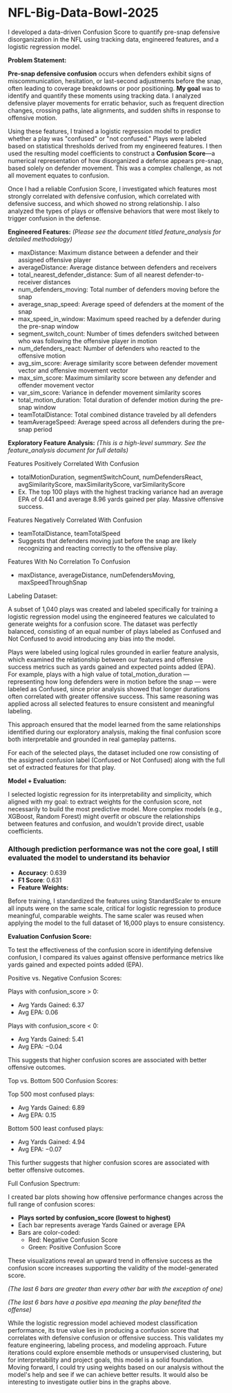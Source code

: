 # NFL-Big-Data-Bowl-2025
I developed a data-driven Confusion Score to quantify pre-snap defensive disorganization in the NFL using tracking data, engineered features, and a logistic regression model.

**Problem Statement:**

**Pre-snap defensive confusion** occurs when defenders exhibit signs of miscommunication, hesitation, or last-second adjustments before the snap, often leading to coverage breakdowns or poor positioning. **My goal** was to identify and quantify these moments using tracking data. I analyzed defensive player movements for erratic behavior, such as frequent direction changes, crossing paths, late alignments, and sudden shifts in response to offensive motion.

Using these features, I trained a logistic regression model to predict whether a play was "confused" or "not confused." Plays were labeled based on statistical thresholds derived from my engineered features. I then used the resulting model coefficients to construct a **Confusion Score**—a numerical representation of how disorganized a defense appears pre-snap, based solely on defender movement. This was a complex challenge, as not all movement equates to confusion.

Once I had a reliable Confusion Score, I investigated which features most strongly correlated with defensive confusion, which correlated with defensive success, and which showed no strong relationship. I also analyzed the types of plays or offensive behaviors that were most likely to trigger confusion in the defense.

**Engineered Features:** _(Please see the document titled feature_analysis for detailed methodology)_

- maxDistance: Maximum distance between a defender and their assigned offensive player
- averageDistance: Average distance between defenders and receivers
- total_nearest_defender_distance: Sum of all nearest defender-to-receiver distances
- num_defenders_moving: Total number of defenders moving before the snap
- average_snap_speed: Average speed of defenders at the moment of the snap
- max_speed_in_window: Maximum speed reached by a defender during the pre-snap window
- segment_switch_count: Number of times defenders switched between who was following the offensive player in motion
- num_defenders_react: Number of defenders who reacted to the offensive motion
- avg_sim_score: Average similarity score between defender movement vector and offensive movement vector
- max_sim_score: Maximum similarity score between any defender and offender movement vector
- var_sim_score: Variance in defender movement similarity scores
- total_motion_duration: Total duration of defender motion during the pre-snap window
- teamTotalDistance: Total combined distance traveled by all defenders
- teamAverageSpeed: Average speed across all defenders during the pre-snap period

**Exploratory Feature Analysis:** _(This is a high-level summary. See the feature_analysis document for full details)_

Features Positively Correlated With Confusion

- totalMotionDuration, segmentSwitchCount, numDefendersReact, avgSimilarityScore, maxSimilarityScore, varSimilarityScore
- Ex. The top 100 plays with the highest tracking variance had an average EPA of 0.441 and average 8.96 yards gained per play. Massive offensive success.

Features Negatively Correlated With Confusion

- teamTotalDistance, teamTotalSpeed
- Suggests that defenders moving just before the snap are likely recognizing and reacting correctly to the offensive play.

Features With No Correlation To Confusion

- maxDistance, averageDistance, numDefendersMoving, maxSpeedThroughSnap

Labeling Dataset:

A subset of 1,040 plays was created and labeled specifically for training a logistic regression model using the engineered features we calculated to generate weights for a confusion score. The dataset was perfectly balanced, consisting of an equal number of plays labeled as Confused and Not Confused to avoid introducing any bias into the model.

Plays were labeled using logical rules grounded in earlier feature analysis, which examined the relationship between our features and offensive success metrics such as yards gained and expected points added (EPA). For example, plays with a high value of total_motion_duration — representing how long defenders were in motion before the snap — were labeled as Confused, since prior analysis showed that longer durations often correlated with greater offensive success. This same reasoning was applied across all selected features to ensure consistent and meaningful labeling.

This approach ensured that the model learned from the same relationships identified during our exploratory analysis, making the final confusion score both interpretable and grounded in real gameplay patterns.

For each of the selected plays, the dataset included one row consisting of the assigned confusion label (Confused or Not Confused) along with the full set of extracted features for that play.

**Model + Evaluation:**

I selected logistic regression for its interpretability and simplicity, which aligned with my goal: to extract weights for the confusion score, not necessarily to build the most predictive model. More complex models (e.g., XGBoost, Random Forest) might overfit or obscure the relationships between features and confusion, and wouldn't provide direct, usable coefficients.

### Although prediction performance was not the core goal, I still evaluated the model to understand its behavior

- **Accuracy**: 0.639
- **F1 Score**: 0.631
- **Feature Weights:**

Before training, I standardized the features using StandardScaler to ensure all inputs were on the same scale, critical for logistic regression to produce meaningful, comparable weights. The same scaler was reused when applying the model to the full dataset of 16,000 plays to ensure consistency.

**Evaluation Confusion Score:**

To test the effectiveness of the confusion score in identifying defensive confusion, I compared its values against offensive performance metrics like yards gained and expected points added (EPA).

Positive vs. Negative Confusion Scores:

Plays with confusion_score > 0:

- Avg Yards Gained: 6.37
- Avg EPA: 0.06

Plays with confusion_score < 0:

- Avg Yards Gained: 5.41
- Avg EPA: −0.04

This suggests that higher confusion scores are associated with better offensive outcomes.

Top vs. Bottom 500 Confusion Scores:

Top 500 most confused plays:

- Avg Yards Gained: 6.89
- Avg EPA: 0.15

Bottom 500 least confused plays:

- Avg Yards Gained: 4.94
- Avg EPA: −0.07

This further suggests that higher confusion scores are associated with better offensive outcomes.

Full Confusion Spectrum:

I created bar plots showing how offensive performance changes across the full range of confusion scores:

- **Plays sorted by confusion_score (lowest to highest)**
- Each bar represents average Yards Gained or average EPA
- Bars are color-coded:
  - Red: Negative Confusion Score
  - Green: Positive Confusion Score

These visualizations reveal an upward trend in offensive success as the confusion score increases supporting the validity of the model-generated score.

_(The last 6 bars are greater than every other bar with the exception of one)_

_(The last 6 bars have a positive epa meaning the play benefited the offense)_

While the logistic regression model achieved modest classification performance, its true value lies in producing a confusion score that correlates with defensive confusion or offensive success. This validates my feature engineering, labeling process, and modeling approach. Future iterations could explore ensemble methods or unsupervised clustering, but for interpretability and project goals, this model is a solid foundation. Moving forward, I could try using weights based on our analysis without the model's help and see if we can achieve better results. It would also be interesting to investigate outlier bins in the graphs above.
